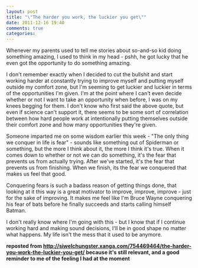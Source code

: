 ```yaml
---
layout: post
title: "\"The harder you work, the luckier you get\""
date: 2011-12-16 19:40
comments: true
categories: 
---
```

Whenever my parents used to tell me stories about so-and-so kid doing something amazing, I used to think in my head - pshh, he got lucky that he even got the opportunity to do something amazing.

I don't remember exactly when I decided to cut the bullshit and start working harder at constantly trying to improve myself and putting myself outside my comfort zone, but I'm seeming to get luckier and luckier in terms of the opportunities I'm given. I'm at the point where I can't even decide whether or not I want to take an opportunity when before, I was on my knees begging for them. I don't know who first said the above quote, but even if science can't support it, there seems to be some sort of correlation between how hard people work at intentionally putting themselves outside their comfort zone and how many opportunities they're given.

Someone imparted me on some wisdom earlier this week - "The only thing we conquer in life is fear" - sounds like something out of Spiderman or something, but the more I think about it, the more I think it's true. When it comes down to whether or not we can do something, it's the fear that prevents us from actually trying. After we've started, it's the fear that prevents us from finishing. When we finish, its the fear we conquered that makes us feel that good.

Conquering fears is such a badass reason of getting things done, that looking at it this way is a great motivator to improve, improve, improve - just for the sake of improving. It makes me feel like I'm Bruce Wayne conquering his fear of bats before he finally succeeds and starts calling himself Batman.

I don't really know where I'm going with this - but I know that if I continue working hard and making sound decisions, I'll be in good shape no matter what happens. My life isn't the mess that it used to be anymore.

**reposted from http://siwelchungster.xanga.com/754469464/the-harder-you-work-the-luckier-you-get/
  because it's still relevant, and a good reminder to me of the feeling I had at the moment**
